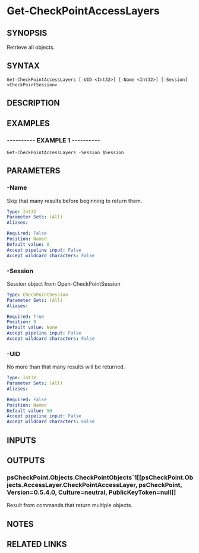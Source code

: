 # Get-CheckPointAccessLayers

## SYNOPSIS
Retrieve all objects.

## SYNTAX

```
Get-CheckPointAccessLayers [-UID <Int32>] [-Name <Int32>] [-Session] <CheckPointSession>
```

## DESCRIPTION

## EXAMPLES

### ----------  EXAMPLE 1  ----------
```
Get-CheckPointAccessLayers -Session $Session
```

## PARAMETERS

### -Name
Skip that many results before beginning to return them.

```yaml
Type: Int32
Parameter Sets: (All)
Aliases: 

Required: False
Position: Named
Default value: 0
Accept pipeline input: False
Accept wildcard characters: False
```

### -Session
Session object from Open-CheckPointSession

```yaml
Type: CheckPointSession
Parameter Sets: (All)
Aliases: 

Required: True
Position: 0
Default value: None
Accept pipeline input: False
Accept wildcard characters: False
```

### -UID
No more than that many results will be returned.

```yaml
Type: Int32
Parameter Sets: (All)
Aliases: 

Required: False
Position: Named
Default value: 50
Accept pipeline input: False
Accept wildcard characters: False
```

## INPUTS

## OUTPUTS

### psCheckPoint.Objects.CheckPointObjects`1[[psCheckPoint.Objects.AccessLayer.CheckPointAccessLayer, psCheckPoint, Version=0.5.4.0, Culture=neutral, PublicKeyToken=null]]
Result from commands that return multiple objects.

## NOTES

## RELATED LINKS

